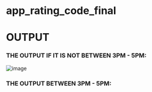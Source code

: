 # app_rating_code_final

# OUTPUT

### THE OUTPUT IF IT IS NOT BETWEEN 3PM - 5PM:
![image](https://github.com/user-attachments/assets/c744c601-1704-4e7e-937c-d8c73a800993)

### THE OUTPUT BETWEEN 3PM - 5PM:



